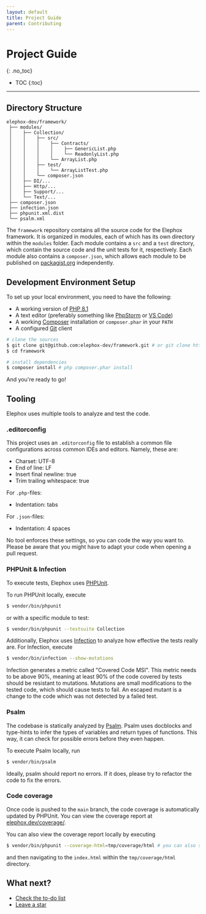 ```yaml
---
layout: default
title: Project Guide
parent: Contributing
---
```


# Project Guide
{: .no_toc}

- TOC
{:toc}

---

## Directory Structure

```
elephox-dev/framework/
 ├── modules/
 │    ├── Collection/
 │    │    ├── src/
 │    │    │    ├── Contracts/
 │    │    │    │    ├── GenericList.php
 │    │    │    │    └── ReadonlyList.php
 │    │    │    └── ArrayList.php
 │    │    ├── test/
 │    │    │    └── ArrayListTest.php
 │    │    └── composer.json
 │    ├── DI/...
 │    ├── Http/...
 │    ├── Support/...
 │    └── Text/...
 ├── composer.json
 ├── infection.json
 ├── phpunit.xml.dist
 └── psalm.xml
```

The `framework` repository contains all the source code for the Elephox framework. It is organized in modules, each of
which has its own directory within the `modules` folder. Each module contains a `src` and a `test` directory, which
contain the source code and the unit tests for it, respectively. Each module also contains a `composer.json`, which
allows each module to be published on [packagist.org](https://packagist.org/?query=elephox) independently.

## Development Environment Setup

To set up your local environment, you need to have the following:

- A working version of [PHP 8.1](https://qa.php.net/)
- A text editor (preferably something like [PhpStorm](https://www.jetbrains.com/phpstorm/) or [VS Code](https://code.visualstudio.com/))
- A working [Composer](https://getcomposer.org/) installation or `composer.phar` in your `PATH`
- A configured [Git](https://git-scm.com/) client

```bash
# clone the sources
$ git clone git@github.com:elephox-dev/framework.git # or git clone https://github.com/elephox-dev/framework.git
$ cd framework

# install dependencies
$ composer install # php composer.phar install
```

And you're ready to go!

## Tooling

Elephox uses multiple tools to analyze and test the code.

### .editorconfig

This project uses an `.editorconfig` file to establish a common file configurations across common IDEs and editors.
Namely, these are:

- Charset: UTF-8
- End of line: LF
- Insert final newline: true
- Trim trailing whitespace: true

For `.php`-files:
- Indentation: tabs

For `.json`-files:
- Indentation: 4 spaces

No tool enforces these settings, so you can code the way you want to. Please be aware that you might have to adapt your
code when opening a pull request.

### PHPUnit & Infection

To execute tests, Elephox uses [PHPUnit](https://phpunit.de/).

To run PHPUnit locally, execute

```bash
$ vendor/bin/phpunit
```

or with a specific module to test:

```bash
$ vendor/bin/phpunit --testsuite Collection
```

Additionally, Elephox uses [Infection](https://infection.github.io/) to analyze how effective the tests really are.
For Infection, execute

```bash
$ vendor/bin/infection --show-mutations
```

Infection generates a metric called "Covered Code MSI". This metric needs to be above 90%, meaning at least 90% of the
code covered by tests should be resistant to mutations. Mutations are small modifications to the tested code, which
should cause tests to fail. An escaped mutant is a change to the code which was not detected by a failed test.

### Psalm

The codebase is statically analyzed by [Psalm](https://psalm.dev).
Psalm uses docblocks and type-hints to infer the types of variables and return types of functions.
This way, it can check for possible errors before they even happen.

To execute Psalm locally, run

```bash
$ vendor/bin/psalm
```

Ideally, psalm should report no errors. If it does, please try to refactor the code to fix the errors.

### Code coverage

Once code is pushed to the `main` branch, the code coverage is automatically updated by PHPUnit.
You can view the coverage report at [elephox.dev/coverage/](https://elephox.dev/coverage/).

You can also view the coverage report locally by executing

```bash
$ vendor/bin/phpunit --coverage-html=tmp/coverage/html # you can also specify a testsuite here to only show coverage for that module
```

and then navigating to the `index.html` within the `tmp/coverage/html` directory.

## What next?

 - [Check the to-do list](https://github.com/elephox-dev/framework/blob/main/README.md)
 - [Leave a star](https://github.com/elephox-dev/framework)
